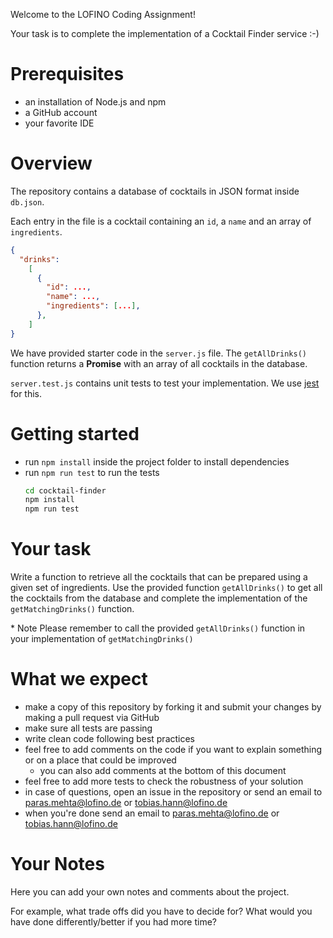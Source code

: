Welcome to the LOFINO Coding Assignment!

Your task is to complete the implementation of a Cocktail Finder service :-)

# Prerequisites

- an installation of Node.js and npm
- a GitHub account
- your favorite IDE

# Overview

The repository contains a database of cocktails in JSON format inside `db.json`.

Each entry in the file is a cocktail containing an `id`, a `name` and an array of `ingredients`.

```json
{
  "drinks":
    [
      {
        "id": ...,
        "name": ...,
        "ingredients": [...],
      },
    ]
}
```

We have provided starter code in the `server.js` file. The `getAllDrinks()` function returns a **Promise** with an array of all cocktails in the database.

`server.test.js` contains unit tests to test your implementation. We use [jest](https://jestjs.io/docs/en/getting-started) for this.

# Getting started

- run `npm install` inside the project folder to install dependencies
- run `npm run test` to run the tests
  ```bash
  cd cocktail-finder
  npm install
  npm run test
  ```

# Your task

Write a function to retrieve all the cocktails that can be prepared using a given set of ingredients. Use the provided function `getAllDrinks()` to get all the cocktails from the database and complete the implementation of the `getMatchingDrinks()` function.

\* Note Please remember to call the provided `getAllDrinks()` function in your implementation of `getMatchingDrinks()`

# What we expect

- make a copy of this repository by forking it and submit your changes by making a pull request via GitHub
- make sure all tests are passing
- write clean code following best practices
- feel free to add comments on the code if you want to explain something or on a place that could be improved
  - you can also add comments at the bottom of this document
- feel free to add more tests to check the robustness of your solution
- in case of questions, open an issue in the repository or send an email to paras.mehta@lofino.de or tobias.hann@lofino.de
- when you're done send an email to paras.mehta@lofino.de or tobias.hann@lofino.de

# Your Notes

Here you can add your own notes and comments about the project.

For example, what trade offs did you have to decide for? What would you have done differently/better if you had more time?
